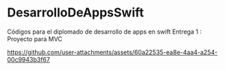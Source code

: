# DesarrolloDeAppsSwift
Códigos para el diplomado de desarrollo de apps en swift
Entrega 1 :
Proyecto para MVC


https://github.com/user-attachments/assets/60a22535-ea8e-4aa4-a254-00c9943b3f67

